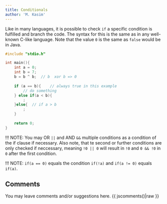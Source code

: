 ```yaml
---
title: Conditionals
author: 'M. Kasim'
---
```


Like in many languages, it is possible to check `if` a specific condition is fulfilled and branch the code. The syntax for this is the same as in any well-known C-like language. Note that the value `0` is the same as `false` would be in Java.

```C
#include "stdio.h"

int main(){
    int a = 0;
    int b = 7;
    b = b ^ b;	// b  xor b => 0
    
    if (a == b){	// always true in this example
        // do something
    } else if(a < b){
        ;
    }else{	// if a > b
        ;
    }
    
    return 0;
}
```

!!! NOTE: You may OR `||` and AND `&&` multiple conditions as a condition of the if clause if necessary. Also note, that te second or further conditions are only checked if neccessary, meaning `!0 || 0` will result in `!0` and `0 && !0` in `0` after the first condition.

!!! NOTE: `if(a == 0)` equals the condition `if(!a)` and `if(a != 0)` equals `if(a)`.


## Comments
You may leave comments and/or suggestions here.
{{ jscomments()|raw }}